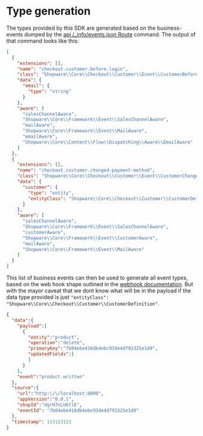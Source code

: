 # Type generation

The types provided by this SDK are generated based on the business-events dumped by the [api
/_info/events.json Route](https://shopware.stoplight.io/docs/admin-api/1aeb6f2988e7d-get-business-events) command. The output of that command looks like this:

```json
[
  {
    "extensions": [],
    "name": "checkout.customer.before.login",
    "class": "Shopware\\Core\\Checkout\\Customer\\Event\\CustomerBeforeLoginEvent",
    "data": {
      "email": {
        "type": "string"
      }
    },
    "aware": [
      "salesChannelAware",
      "Shopware\\Core\\Framework\\Event\\SalesChannelAware",
      "mailAware",
      "Shopware\\Core\\Framework\\Event\\MailAware",
      "emailAware",
      "Shopware\\Core\\Content\\Flow\\Dispatching\\Aware\\EmailAware"
    ]
  },
  {
    "extensions": [],
    "name": "checkout.customer.changed-payment-method",
    "class": "Shopware\\Core\\Checkout\\Customer\\Event\\CustomerChangedPaymentMethodEvent",
    "data": {
      "customer": {
        "type": "entity",
        "entityClass": "Shopware\\Core\\Checkout\\Customer\\CustomerDefinition"
      }
    },
    "aware": [
      "salesChannelAware",
      "Shopware\\Core\\Framework\\Event\\SalesChannelAware",
      "customerAware",
      "Shopware\\Core\\Framework\\Event\\CustomerAware",
      "mailAware",
      "Shopware\\Core\\Framework\\Event\\MailAware"
    ]
  }
]
```

This list of business events can then be used to generate all event types, based on the web hook shape outlined in the [webhook documentation](https://developer.shopware.com/docs/guides/plugins/apps/webhook). But with the mayor caveat that we dont know what will be in the payload if the data type provided is just `"entityClass": "Shopware\\Core\\Checkout\\Customer\\CustomerDefinition"`.

```json
{
  "data":{
    "payload":[
      {
        "entity":"product",
        "operation":"delete",
        "primaryKey":"7b04ebe416db4ebc93de4d791325e1d9",
        "updatedFields":[
        ]
      }
    ],
    "event":"product.written"
  },
  "source":{
    "url":"http:\/\/localhost:8000",
    "appVersion":"0.0.1",
    "shopId":"dgrH7nLU6tlE",
    "eventId": "7b04ebe416db4ebc93de4d791325e1d9"
  },
  "timestamp": 123123123
}
```
